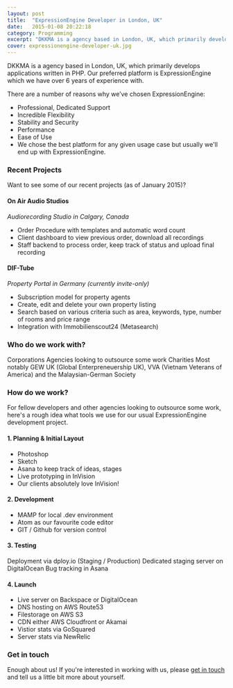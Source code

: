 ```yaml
---
layout: post
title:  "ExpressionEngine Developer in London, UK"
date:   2015-01-08 20:22:18
category: Programming
excerpt: "DKKMA is a agency based in London, UK, which primarily develops applications written in PHP. Our preferred platform is ExpressionEngine which we have over 6 years of experience with."
cover: expressionengine-developer-uk.jpg
---
```


DKKMA is a agency based in London, UK, which primarily develops applications written in PHP. Our preferred platform is ExpressionEngine which we have over 6 years of experience with.

There are a number of reasons why we’ve chosen ExpressionEngine:

- Professional, Dedicated Support
- Incredible Flexibility
- Stability and Security
- Performance
- Ease of Use
- We chose the best platform for any given usage case but usually we'll end up with ExpressionEngine.

### Recent Projects
Want to see some of our recent projects (as of January 2015)?

#### On Air Audio Studios
_Audiorecording Studio in Calgary, Canada_

- Order Procedure with templates and automatic word count
- Client dashboard to view previous order, download all recordings
- Staff backend to process order, keep track of status and upload final recording

#### DIF-Tube
_Property Portal in Germany (currently invite-only)_

- Subscription model for property agents
- Create, edit and delete your own property listing
- Search based on various criteria such as area, keywords, type, number of rooms and price range
- Integration with Immobilienscout24 (Metasearch)

### Who do we work with?
Corporations
Agencies looking to outsource some work
Charities
Most notably GEW UK (Global Enterpreneuership UK), VVA (Vietnam Veterans of America) and the Malaysian-German Society

### How do we work?
For fellow developers and other agencies looking to outsource some work, here's a rough idea what tools we use for our usual ExpressionEngine development project.

#### 1. Planning & Initial Layout

- Photoshop
- Sketch
- Asana to keep track of ideas, stages
- Live prototyping in InVision
- Our clients absolutely love InVision!

#### 2. Development

- MAMP for local .dev environment
- Atom as our favourite code editor
- GIT / Github for version control

#### 3. Testing

Deployment via dploy.io (Staging / Production)
Dedicated staging server on DigitalOcean
Bug tracking in Asana

#### 4. Launch

- Live server on Backspace or DigitalOcean
- DNS hosting on AWS Route53
- Filestorage on AWS S3
- CDN either AWS Cloudfront or Akamai
- Vistior stats via GoSquared
- Server stats via NewRelic

### Get in touch
Enough about us! If you're interested in working with us, please [get in touch][contact] and tell us a little bit more about yourself.

[contact]: https://www.dkkma.com/contact
